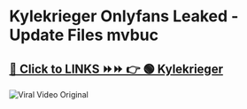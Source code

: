 
 # Kylekrieger Onlyfans Leaked - Update Files mvbuc

## <h2><a href="https://clipsfans.com/Kylekrieger&ref=git">🔗 Click to LINKS ⏩⏩ 👉 🟢 Kylekrieger </a></h2>

<a href="https://clipsfans.com/Kylekrieger&ref=git" rel="nofollow" data-target="animated-image.originalLink"><img src="https://i.ibb.co.com/xMMVF88/686577567.gif" alt="Viral Video Original" style="max-width: 100%; display: inline-block;" data-target="animated-image.originalImage"></a>

